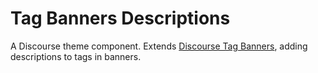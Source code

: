 # Tag Banners Descriptions

A Discourse theme component. Extends [Discourse Tag Banners](https://meta.discourse.org/t/discourse-tag-banners/124240), adding descriptions to tags in banners.
